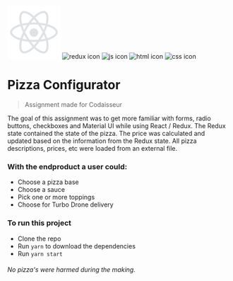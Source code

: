 ![react icon](https://github.com/Zefevr/New-Age-Pizza/blob/master/public/dev-icons/react.svg) 
![redux icon](https://github.com/Zefevr/New-Age-Pizza/master/public/dev-icons/redux.svg) 
![js icon](https://github.com/Zefevr/New-Age-Pizza/master/public/dev-icons/js.svg) 
![html icon](https://github.com/Zefevr/New-Age-Pizza/master/public/dev-icons/html.svg) 
![css icon](https://github.com/Zefevr/New-Age-Pizza/master/public/dev-icons/css.svg)
# Pizza Configurator
> Assignment made for Codaisseur


The goal of this assignment was to get more familiar with forms, radio buttons, checkboxes and Material UI while using React / Redux. The Redux state contained the state of the pizza. The price was calculated and updated based on the information from the Redux state. All pizza descriptions, prices, etc were loaded from an external file.

### With the endproduct a user could:

* Choose a pizza base
* Choose a sauce
* Pick one or more toppings
* Choose for Turbo Drone delivery

### To run this project

* Clone the repo
* Run `yarn` to download the dependencies
* Run `yarn start` 

###### No pizza's were harmed during the making.

